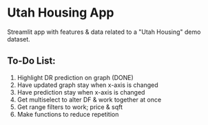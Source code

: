 # Utah Housing App
Streamlit app with features & data related to a "Utah Housing" demo dataset.

## To-Do List:
1. Highlight DR prediction on graph (DONE)
2. Have updated graph stay when x-axis is changed
3. Have prediction stay when x-axis is changed
4. Get multiselect to alter DF & work together at once
5. Get range filters to work; price & sqft
6. Make functions to reduce repetition

